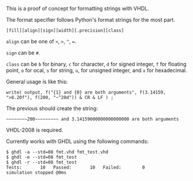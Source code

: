 This is a proof of concept for formatting strings with VHDL.

The format specifier follows Python's format strings for the most part.

    [fill][align][sign][width][.precision][class]

`align` can be one of `<`, `>`, `^`, `=`.

`sign` can be `#`.

`class` can be `b` for binary, `c` for character, `d` for signed integer, `f`
for floating point, `o` for ocal, `s` for string, `u`, for unsigned integer,
and `x` for hexadecimal.

General usage is like this:

```
write( output, f("{1} and {0} are both arguments", f(3.14159, ">8.20f"), f(200, "~^20d")) & CR & LF ) ;
```

The previous should create the string:

```
~~~~~~~~200~~~~~~~~~ and 3.14159000000000000000 are both arguments
```

VHDL-2008 is required.

Currently works with GHDL using the following commands:

```
$ ghdl -a --std=08 fmt.vhd fmt_test.vhd
$ ghdl -e --std=08 fmt_test
$ ghdl -r --std=08 fmt_test
Tests:       10   Passed:       10   Failed:        0
simulation stopped @0ms
```
